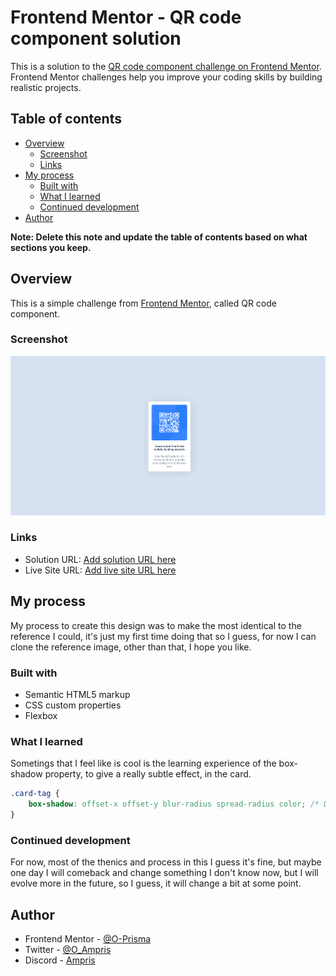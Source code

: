 # Frontend Mentor - QR code component solution

This is a solution to the [QR code component challenge on Frontend Mentor](https://www.frontendmentor.io/challenges/qr-code-component-iux_sIO_H). Frontend Mentor challenges help you improve your coding skills by building realistic projects. 

## Table of contents

- [Overview](#overview)
  - [Screenshot](#screenshot)
  - [Links](#links)
- [My process](#my-process)
  - [Built with](#built-with)
  - [What I learned](#what-i-learned)
  - [Continued development](#continued-development)
- [Author](#author)

**Note: Delete this note and update the table of contents based on what sections you keep.**

## Overview

This is a simple challenge from [Frontend Mentor](https://frontendmentor.io/), called QR code component.

### Screenshot

![Screenshot](./Screenshot.png)

### Links

- Solution URL: [Add solution URL here](https://your-solution-url.com)
- Live Site URL: [Add live site URL here](https://your-live-site-url.com)

## My process

My process to create this design was to make the most identical to the reference I could, it's just my first time doing that
so I guess, for now I can clone the reference image, other than that, I hope you like.

### Built with

- Semantic HTML5 markup
- CSS custom properties
- Flexbox

### What I learned

Sometings that I feel like is cool is the learning experience of the box-shadow property, to give
a really subtle effect, in the card.

```css
.card-tag {
    box-shadow: offset-x offset-y blur-radius spread-radius color; /* Don't forget, color alpha helps you make it look better! */
}
```

### Continued development

For now, most of the thenics and process in this I guess it's fine, but maybe one day I will comeback and change something
I don't know now, but I will evolve more in the future, so I guess, it will change a bit at some point.

## Author

- Frontend Mentor - [@O-Prisma](https://www.frontendmentor.io/profile/O-Prisma)
- Twitter - [@O_Ampris](https://www.twitter.com/O_Ampris)
- Discord - [Ampris](https://discord.com/channels/@me/892822907842088990)